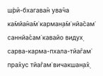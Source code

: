 ш́рӣ-бхагава̄н ува̄ча

ка̄мйа̄на̄м̇ карман̣а̄м̇ нйа̄сам̇

саннйа̄сам̇ кавайо видух̣

сарва-карма-пхала-тйа̄гам̇

пра̄хус тйа̄гам̇ вичакшан̣а̄х̣